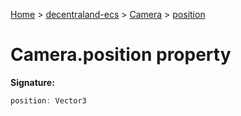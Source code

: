 [Home](./index) &gt; [decentraland-ecs](./decentraland-ecs.md) &gt; [Camera](./decentraland-ecs.camera.md) &gt; [position](./decentraland-ecs.camera.position.md)

# Camera.position property


**Signature:**
```javascript
position: Vector3
```
